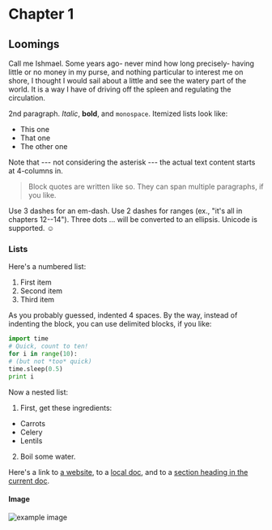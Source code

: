 # Chapter 1
## Loomings

Call me Ishmael. Some years ago- never mind how long precisely- having little or no money in my purse, and nothing particular to interest me on shore, I thought I would sail about a little and see the watery part of the world. It is a way I have of driving off the spleen and regulating the circulation.

2nd paragraph. *Italic*, **bold**, and `monospace`. Itemized lists
look like:

* This one
* That one
* The other one

Note that --- not considering the asterisk --- the actual text
content starts at 4-columns in.

> Block quotes are written like so.
> They can span multiple paragraphs, if you like.

Use 3 dashes for an em-dash. Use 2 dashes for ranges (ex., "it's all
in chapters 12--14"). Three dots ... will be converted to an ellipsis.
Unicode is supported. ☺

### Lists

Here's a numbered list:

1. First item
2. Second item
3. Third item

As you probably guessed, indented 4 spaces. By the way, instead of
indenting the block, you can use delimited blocks, if you like:

~~~python
import time
# Quick, count to ten!
for i in range(10):
# (but not *too* quick)
time.sleep(0.5)
print i
~~~

Now a nested list:

1. First, get these ingredients:
* Carrots
* Celery
* Lentils

2. Boil some water.

Here's a link to [a website](http://foo.bar), to a [local
                                                    doc](local-doc.html), and to a [section heading in the current
                                                                                    doc](#an-h2-header).

#### Image

![example image](http://lorempixel.com/900/300)
